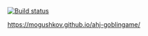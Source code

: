 [![Build status](https://ci.appveyor.com/api/projects/status/5m2sck7qt9fldwhe?svg=true)](https://ci.appveyor.com/project/Mogushkov/ahj-events)

https://mogushkov.github.io/ahj-goblingame/